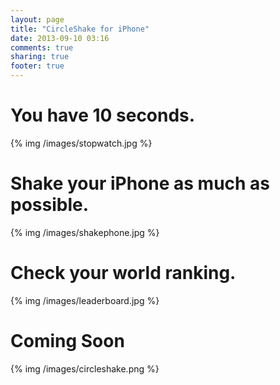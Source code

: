 ```yaml
---
layout: page
title: "CircleShake for iPhone"
date: 2013-09-10 03:16
comments: true
sharing: true
footer: true
---
```

You have 10 seconds.
===================
{% img /images/stopwatch.jpg %}

Shake your iPhone as much as possible.
======================================
{% img /images/shakephone.jpg %}

Check your world ranking.
=========================
{% img /images/leaderboard.jpg %}

Coming Soon
============
{% img /images/circleshake.png %}


